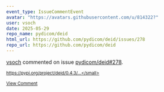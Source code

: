 ```yaml
---
event_type: IssueCommentEvent
avatar: "https://avatars.githubusercontent.com/u/814322?"
user: vsoch
date: 2025-05-29
repo_name: pydicom/deid
html_url: https://github.com/pydicom/deid/issues/278
repo_url: https://github.com/pydicom/deid
---
```


<a href='https://github.com/vsoch' target='_blank'>vsoch</a> commented on issue <a href='https://github.com/pydicom/deid/issues/278' target='_blank'>pydicom/deid#278</a>.

<small>https://pypi.org/project/deid/0.4.3/...</small>

<a href='https://github.com/pydicom/deid/issues/278' target='_blank'>View Comment</a>
